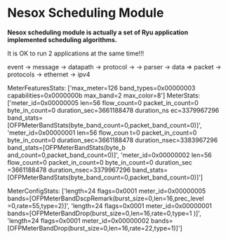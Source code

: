 Nesox Scheduling Module
======================

**Nesox scheduling module is actually a set of Ryu application implemented scheduling algorithms.**

It is OK to run 2 applications at the same time!!!



event -> message -> datapath -> protocol ->
							 -> parser
				 -> data => packet -> protocols -> ethernet
				 								-> ipv4


MeterFeaturesStats: ['max_meter=126 band_types=0x00000003 capabilities=0x0000000b max_band=2 max_color=8']
MeterStats: ['meter_id=0x00000005 len=56 flow_count=0 packet_in_count=0 byte_in_count=0 duration_sec=3661188478 duration_ns
ec=3379967296 band_stats=[OFPMeterBandStats(byte_band_count=0,packet_band_count=0)]', 'meter_id=0x00000001 len=56 flow_coun
t=0 packet_in_count=0 byte_in_count=0 duration_sec=3661188478 duration_nsec=3383967296 band_stats=[OFPMeterBandStats(byte_b
and_count=0,packet_band_count=0)]', 'meter_id=0x00000002 len=56 flow_count=0 packet_in_count=0 byte_in_count=0 duration_sec
=3661188478 duration_nsec=3379967296 band_stats=[OFPMeterBandStats(byte_band_count=0,packet_band_count=0)]']

MeterConfigStats: ['length=24 flags=0x0001 meter_id=0x00000005 bands=[OFPMeterBandDscpRemark(burst_size=0,len=16,prec_level
=0,rate=55,type=2)]', 'length=24 flags=0x0001 meter_id=0x00000001 bands=[OFPMeterBandDrop(burst_size=0,len=16,rate=0,type=1
)]', 'length=24 flags=0x0001 meter_id=0x00000002 bands=[OFPMeterBandDrop(burst_size=0,len=16,rate=22,type=1)]']




